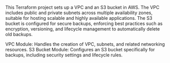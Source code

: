 This Terraform project sets up a VPC and an S3 bucket in AWS. The VPC includes public and private subnets across multiple availability zones, suitable for hosting scalable and highly available applications. The S3 bucket is configured for secure backups, enforcing best practices such as encryption, versioning, and lifecycle management to automatically delete old backups.

VPC Module: Handles the creation of VPC, subnets, and related networking resources.
S3 Bucket Module: Configures an S3 bucket specifically for backups, including security settings and lifecycle rules.